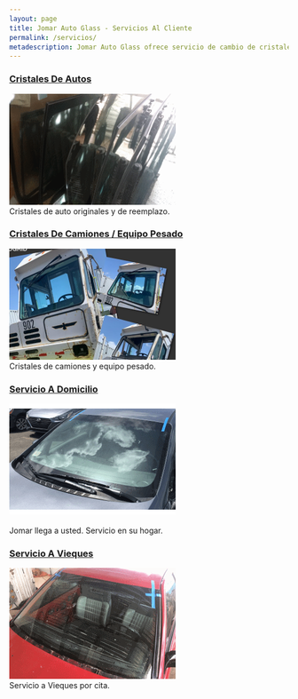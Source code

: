 ```yaml
---
layout: page
title: Jomar Auto Glass - Servicios Al Cliente
permalink: /servicios/
metadescription: Jomar Auto Glass ofrece servicio de cambio de cristales en Puerto Rico y Vieques. Con los mejores precios, servicio garantizado a domicilio.
---
```


<div class="multicol-container">
  <div class="multicol">
    <h3><a href="{{ site.baseurl }}/servicios_instalacion_cristales/index.html" title="Instalación De Cristales">Cristales De Autos</a></h3>
    <p>
      <a href="{{ site.baseurl }}/servicios_instalacion_cristales/index.html"><img src="/assets/pictures/workpic-3.png" alt="Jomar Auto Glass - Servicios" title="Cristales de auto originales y de reemplazo." width="300" height="200"></a><br/>
      Cristales de auto originales y de reemplazo.
    </p>
  </div>
  <div class="multicol">
    <h3><a href="{{ site.baseurl }}/servicios_equipo_pesado/index.html" title="Instalación De Cristales">Cristales De Camiones / Equipo Pesado</a></h3>
    <p>
      <a href="{{ site.baseurl }}/servicios_equipo_pesado/index.html"><img src="/assets/pictures/workpic-15.png" alt="Jomar Auto Glass - Servicios" title="Cristales de camiones y equipo pesado." width="300" height="200"></a><br/>
      Cristales de camiones y equipo pesado.
    </p>
  </div>
</div>

<div class="multicol-container">
  <div class="multicol">
    <h3><a href="{{ site.baseurl }}/news/2018/09/09/servicio-a-domicilio.html" title="Servicio A Domicilio">Servicio A Domicilio</a></h3>
    <p>
      <a href="{{ site.baseurl }}/news/2018/09/09/servicio-a-domicilio.html" title="Servicio A Domicilio"><img src="/assets/pictures/workpic-8.png" alt="Jomar Auto Glass - Servicio A Domicilio" title="Jomar Auto Glass - Servicio A Domicilio" width="300" height="200"></a><br/><br/>
      Jomar llega a usted.  Servicio en su hogar.
    </p>
  </div>
  <div class="multicol">
    <h3><a href="{{ site.baseurl }}/news/2018/08/01/servicio-a-vieques.html" title="Servicio A Vieques">Servicio A Vieques</a></h3>
    <p>
      <a href="{{ site.baseurl }}/news/2018/08/01/servicio-a-vieques.html" title="Servicio A Vieques"><img src="/assets/pictures/workpic-13.png" alt="Jomar Auto Glass - Vieques" title="Jomar Auto Glass - Vieques" width="300" height="200"></a><br/>
      Servicio a Vieques por cita.
    </p>
  </div>
  <div class="multicol"> &nbsp;
  </div>
</div>

